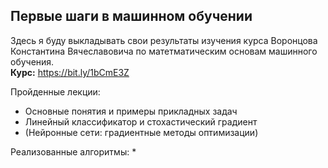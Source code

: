 ## Первые шаги в машинном обучении  
Здесь я буду выкладывать свои результаты изучения курса Воронцова
Константина Вячеславовича по матетматическим основам машинного обучения.  
**Курс:** https://bit.ly/1bCmE3Z  
  
Пройденные лекции:  
* Основные понятия и примеры прикладных задач
* Линейный классификатор и стохастический градиент
* (Нейронные сети: градиентные методы оптимизации)  

Реализованные алгоритмы:
* 